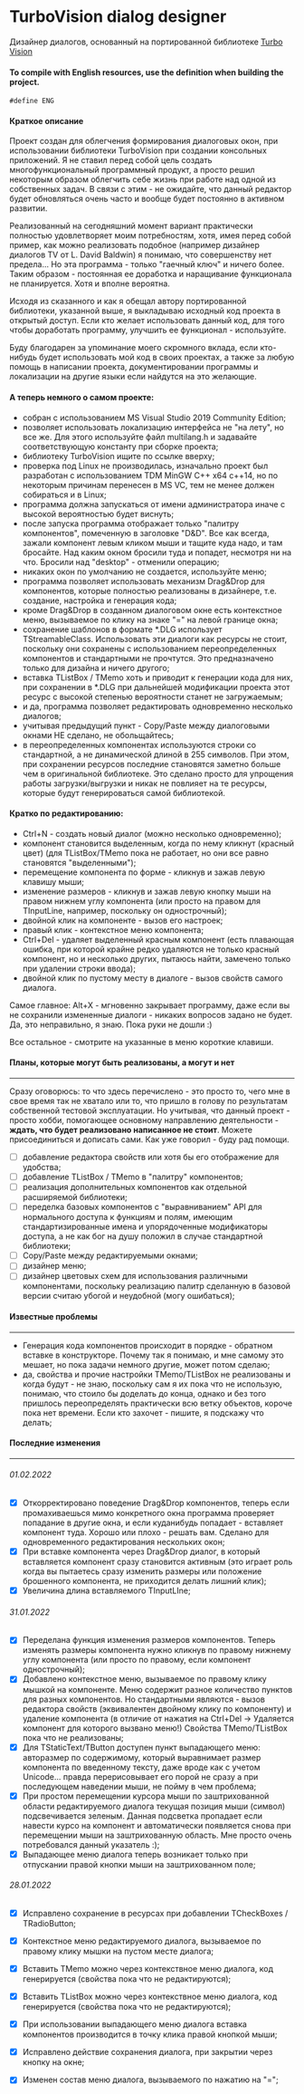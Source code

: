 # TurboVision dialog designer

Дизайнер диалогов, основанный на портированной библиотеке [Turbo Vision](https://github.com/magiblot/tvision)

#### To compile with English resources, use the definition when building the project.
``````
#define ENG 
``````
 
#### Краткое описание

Проект создан для облегчения формирования диалоговых окон, при использовании библиотеки TurboVision при создании консольных приложений. Я не ставил перед собой цель создать многофункциональный программный продукт, а просто решил некоторым образом облегчить себе жизнь при работе над одной из собственных задач. В связи с этим - не ожидайте, что данный редактор будет обновляться очень часто и вообще будет постоянно в активном развитии. 

Реализованный на сегодняшний момент вариант практически полностью удовлетворяет моим потребностям, хотя, имея перед собой пример, как можно реализовать подобное (например дизайнер диалогов TV от L. David Baldwin) я понимаю, что совершенству нет предела... Но эта программа - только "гаечный ключ" и ничего более. Таким образом - постоянная ее доработка и наращивание функционала не планируется. Хотя и вполне вероятна.

Исходя из сказанного и как я обещал автору портированной библиотеки, указанной выше, я выкладываю исходный код проекта в открытый доступ. Если кто желает использовать данный код, для того чтобы доработать программу, улучшить ее функционал - используйте.

Буду благодарен за упоминание моего скромного вклада, если кто-нибудь будет использовать мой код в своих проектах, а также за любую помощь в написании проекта, документировании программы и локализации на другие языки если найдутся на это желающие.

#### А теперь немного о самом проекте:

 - собран с использованием MS Visual Studio 2019 Community Edition;
 - позволяет использовать локализацию интерфейса не "на лету", но все же. Для этого используйте файл multilang.h и задавайте соответствующую константу при сборке проекта;
 - библиотеку TurboVision ищите по ссылке вверху;
 - проверка под Linux не производилась, изначально проект был разработан с использованием TDM MinGW C++ x64 c++14, но по некоторым причинам перенесен в MS VC, тем не менее должен собираться и в Linux;
 - программа должна запускаться от имени администратора иначе с высокой вероятностью будет виснуть;
 - после запуска программа отображает только "палитру компонентов", помеченную в заголовке "D&D". Все как всегда, зажали компонент левым кликом мыши и тащите куда надо, и там бросайте. Над каким окном бросили туда и попадет, несмотря ни на что. Бросили над "desktop" - отменили операцию;
 - никаких окон по умолчанию не создается, используйте меню;
 - программа позволяет использовать механизм Drag&Drop для компонентов, которые полностью реализованы в дизайнере, т.е. создание, настройка и генерация кода;
 - кроме Drag&Drop в созданном диалоговом окне есть контекстное меню, вызываемое по клику на знаке "=" на левой границе окна;
 - сохранение шаблонов в формате *.DLG использует TStreamableClass. Использовать эти диалоги как ресурсы не стоит, поскольку они сохранены с использованием переопределенных компонентов и стандартными не прочтутся. Это предназначено только для дизайна и ничего другого;
 - вставка TListBox / TMemo хоть и приводит к генерации кода для них, при сохранении в *.DLG при дальнейшей модификации проекта этот ресурс с высокой степенью вероятности станет не загружаемым;
 - и да, программа позволяет редактировать одновременно несколько диалогов;
 - учитывая предыдущий пункт - Copy/Paste между диалоговыми окнами НЕ сделано, не обольщайтесь;
 - в переопределенных компонентах используются строки со стандартной, а не динамической длиной в 255 символов. При этом, при сохранении ресурсов последние становятся заметно больше чем в оригинальной библиотеке. Это сделано просто для упрощения работы загрузки/выгрузки и никак не повлияет на те ресурсы, которые будут генерироваться самой библиотекой.

#### Кратко по редактированию:

- Ctrl+N - создать новый диалог (можно несколько одновременно);
- компонент становится выделенным, когда по нему кликнут (красный цвет) (для TListBox/TMemo пока не работает, но они все равно становятся "выделенными");
- перемещение компонента по форме - кликнув и зажав левую клавишу мыши;
- изменение размеров - кликнув и зажав левую кнопку мыши на правом нижнем углу компонента (или просто на правом для TInputLine, например, поскольку он однострочный);
- двойной клик на компоненте - вызов его настроек;
- правый клик - контекстное меню компонента;
- Ctrl+Del - удаляет выделенный красным компонент (есть плавающая ошибка, при которой крайне редко удаляются не только красный компонент, но и несколько других, пытаюсь найти, замечено только при удалении строки ввода);
- двойной клик по пустому месту в диалоге - вызов свойств самого диалога.

Самое главное: Alt+X - мгновенно закрывает программу, даже если вы не сохранили измененные диалоги - никаких вопросов задано не будет. Да, это неправильно, я знаю. Пока руки не дошли :)

Все остальное - смотрите на указанные в меню короткие клавиши. 

#### Планы, которые могут быть реализованы, а могут и нет
---
Сразу оговорюсь: то что здесь перечислено - это просто то, чего мне в свое время так не хватало или то, что пришло в голову по результатам собственной тестовой эксплуатации. Но учитывая, что данный проект - просто хобби, помогающее основному направлению деятельности - **ждать, что будет реализовано написанное не стоит**. Можете присоединиться и дописать сами. Как уже говорил - буду рад помощи.

- [ ] добавление редактора свойств или хотя бы его отображение для удобства;
- [ ] добавление TListBox / TMemo в "палитру" компонентов;
- [ ] реализация дополнительных компонентов как отдельной расширяемой библиотеки;
- [ ] переделка базовых компонентов с "выравниванием" API для нормального доступа к функциям и полям, имеющим стандартизированные имена и упорядоченные модификаторы доступа, а не как бог на душу положил в случае стандартной библиотеки;
- [ ] Copy/Paste между редактируемыми окнами;
- [ ] дизайнер меню;
- [ ] дизайнер цветовых схем для использования различными компонентами, поскольку реализацию палитр сделанную в базовой версии считаю убогой и неудобной (могу ошибаться);

#### Известные проблемы
---
- Генерация кода компонентов происходит в порядке - обратном вставке в конструкторе. Почему так я понимаю, и мне самому это мешает, но пока задачи немного другие, может потом сделаю;
- да, свойства и прочие настройки TMemo/TListBox не реализованы и когда будут - не знаю, поскольку сам я их пока что не использую, понимаю, что стоило бы доделать до конца, однако и без того пришлось переопределять практически всю ветку объектов, короче пока нет времени. Если кто захочет - пишите, я подскажу что делать;

#### Последние изменения
---
###### 01.02.2022
- [x] Откорректировано поведение Drag&Drop компонентов, теперь если промахиваешься мимо конкретного окна программа проверяет попадание в другие окна, и если куданибудь попадает - вставляет компонент туда. Хорошо или плохо - решать вам. Сделано для одновременного редактирования нескольких окон;
- [x] При вставке компонента через Drag&Drop диалог, в который вставляется компонент сразу становится активным (это играет роль когда вы пытаетесь сразу изменить размеры или положение брошенного компонента, не приходится делать лишний клик);
- [x] Увеличина длина вставляемого TInputLIne;

###### 31.01.2022
- [x] Переделана функция изменения размеров компонентов. Теперь изменять размеры компонента нужно кликнув по правому нижнему углу компонента (или просто по правому, если компонент однострочный);
- [x] Добавлено контекстное меню, вызываемое по правому клику мышкой на компоненте. Меню содержит разное количество пунктов для разных компонентов. Но стандартными являются - вызов редактора свойств (эквивалентен двойному клику по компоненту) и удаление компонента (в отличие от нажатия на Ctrl+Del -> Удаляется компонент для которого вызвано меню!) Свойства TMemo/TListBox пока что не реализованы;
- [x] Для TStaticText/TButton доступен пункт выпадающего меню: авторазмер по содержимому, который выравнимает размер компонента по введенному тексту, даже вроде как с учетом Unicode... правда перерисовывает его порой не сразу а при последующем наведении мыши, не пойму в чем проблема;
- [x] При простом перемещении курсора мыши по заштрихованной области редактируемого диалога текущая позиция мыши (символ) подсвечивается зеленым. Данная подсветка пропадает если навести курсо на компонент и автоматически появляется снова при перемещении мыши на заштрихованную область. Мне просто очень потребовался данный указатель :);
- [x] Выпадающее меню диалога теперь возникает только при отпускании правой кнопки мыши на заштрихованном поле;

###### 28.01.2022
- [x] Исправлено сохранение в ресурсах при добавлении TCheckBoxes / TRadioButton;
- [x] Контекстное меню редактируемого диалога, вызываемое по правому клику мышки на пустом месте диалога;
- [x] Вставить TMemo можно через контекствное меню диалога, код генерируется (свойства пока что не редактируются);
- [x] Вставить TListBox можно через контекствное меню диалога, код генерируется (свойства пока что не редактируются);
- [x] При использовании выпадающего меню диалога вставка компонентов производится в точку клика правой кнопкой мыши;
- [x] Исправлено действие сохранения диалога, при закрытии через кнопку на окне;
- [x] Изменен состав меню диалога, вызываемого по нажатию на "=";


